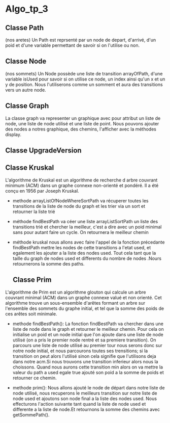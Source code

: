 # Algo_tp_3

## Classe Path 
(nos aretes)
  Un Path est reprsenté par un node de depart, d'arrivé, d'un poid et d'une variable permettant de savoir si on l'utilise ou non.

## Classe Node
(nos sommets)
  Un Node possède une liste de transition arrayOfPath, d'une variable isUsed pour savoir si on utilise ce node, un index ainsi qu'un x et un y de position. Nous l'utiliserons comme un somment et aura des transitions vers un autre node.
  
## Classe Graph 
La classe graph va representer un graphique avec pour attribut un liste de node, une liste de node utilisé et une liste de point.
Nous pouvons ajouter des nodes a notres graphique, des chemins, l'afficher avec la méthodes display.

## Classe UpgradeVersion



## Classe Kruskal
L'algorithme de Kruskal est un algorithme de recherche d arbre couvrant minimum (ACM) dans un graphe connexe non-orienté et pondéré. Il a été conçu en 1956 par Joseph Kruskal.

* methode arrayListOfNodeWhereSortPath va récuperer toutes les transitions de la liste de node du graph et les trier via un sort et retourner la liste trié 

* méthode findBestPath va céer une liste arrayListSortPath un liste des transitions trié et chercher la meilleur, c'est a dire avec un poid minimal sans pour autant faire un cycle. On retournera le meilleur chemin 

* méthode kruskal nous allons avec faire l'appel de la fonction précedante findBestPath mettre les nodes de cette transitions a l'etat used, et egalement les ajouter a la liste des nodes used. Tout cela tant que la taille du graph de nodes used et differents du nombre de nodes .Nours retournerons la somme  des paths.

  ## Classe Prim 
L'algorithme de Prim est un algorithme glouton qui calcule un arbre couvrant minimal (ACM) dans un graphe connexe valué et non orienté. Cet algorithme trouve un sous-ensemble d'arêtes formant un arbre sur l'ensemble des sommets du graphe initial, et tel que la somme des poids de ces arêtes soit minimale.

 
 * methode findBestPath(): La fonction findBestPath va chercher dans une liste  de node dans le graph et retourner le meilleur chemin. Pour cela on initialise un poid et un node initial que l'on ajoute dans une liste de node utilisé (on a pris le premier node rentré et sa premiere transition). On parcours une liste de node utilisé au premier tour nous serons donc sur notre node initial, et nous parcourons toutes ses trensitions; si la transition on peut alors l'utilisé sinon cela signifie que l'utilisons deja dans notre acm.Si nous trouvons une transition inferieur alors nous la choissons.
 Quand nous aurons cette transition min alors on va mettre la valeur du path a used egale true ajouté son poid a la somme de poids et retourner ce chemin.
  
  
 * methode prim(): Nous allons ajouté le node de départ dans notre liste de node utilisé,  nous recuperons le meilleurs transition sur notre liste de node used et ajoutons son node final a la liste des nodes used. Nous effecturons l'action suivante tant quand la liste de node used et differente a la liste de node.Et retournons la somme des chemins avec getSommePath().
  
  
